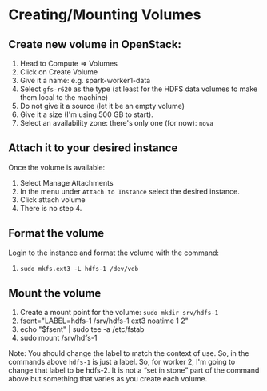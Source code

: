 # Creating/Mounting Volumes

## Create new volume in OpenStack:

1. Head to Compute => Volumes
2. Click on Create Volume
3. Give it a name: e.g. spark-worker1-data
4. Select `gfs-r620` as the type (at least for the HDFS data volumes to make them local to the machine)
5. Do not give it a source (let it be an empty volume)
6. Give it a size (I'm using 500 GB to start).
7. Select an availability zone: there's only one (for now): `nova`

## Attach it to your desired instance

Once the volume is available:

1. Select Manage Attachments
2. In the menu under `Attach to Instance` select the desired instance.
3. Click attach volume
4. There is no step 4.

## Format the volume

Login to the instance and format the volume with the command:

1. `sudo mkfs.ext3 -L hdfs-1 /dev/vdb`

## Mount the volume

1. Create a mount point for the volume: `sudo mkdir srv/hdfs-1`
2. fsent="LABEL=hdfs-1 /srv/hdfs-1 ext3 noatime 1 2"
3. echo "$fsent" | sudo tee -a /etc/fstab
4. sudo mount /srv/hdfs-1

Note: You should change the label to match the context of use. So, in the commands above `hdfs-1` is just a label.
So, for worker 2, I'm going to change that label to be hdfs-2. It is not a <q>set in stone</q> part of the command above
but something that varies as you create each volume.

